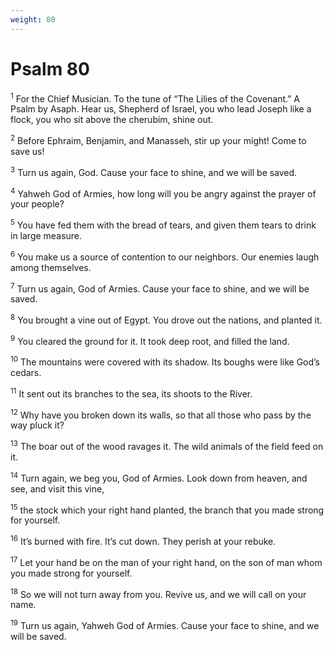 ```yaml
---
weight: 80
---
```


# Psalm 80

<sup>1</sup> For the Chief Musician. To the tune of “The Lilies of the Covenant.” A Psalm by Asaph. Hear us, Shepherd of Israel, you who lead Joseph like a flock, you who sit above the cherubim, shine out. 

<sup>2</sup> Before Ephraim, Benjamin, and Manasseh, stir up your might! Come to save us! 

<sup>3</sup> Turn us again, God. Cause your face to shine, and we will be saved. 

<sup>4</sup> Yahweh God of Armies, how long will you be angry against the prayer of your people? 

<sup>5</sup> You have fed them with the bread of tears, and given them tears to drink in large measure. 

<sup>6</sup> You make us a source of contention to our neighbors. Our enemies laugh among themselves. 

<sup>7</sup> Turn us again, God of Armies. Cause your face to shine, and we will be saved. 

<sup>8</sup> You brought a vine out of Egypt. You drove out the nations, and planted it. 

<sup>9</sup> You cleared the ground for it. It took deep root, and filled the land. 

<sup>10</sup> The mountains were covered with its shadow. Its boughs were like God’s cedars. 

<sup>11</sup> It sent out its branches to the sea, its shoots to the River. 

<sup>12</sup> Why have you broken down its walls, so that all those who pass by the way pluck it? 

<sup>13</sup> The boar out of the wood ravages it. The wild animals of the field feed on it. 

<sup>14</sup> Turn again, we beg you, God of Armies. Look down from heaven, and see, and visit this vine, 

<sup>15</sup> the stock which your right hand planted, the branch that you made strong for yourself. 

<sup>16</sup> It’s burned with fire. It’s cut down. They perish at your rebuke. 

<sup>17</sup> Let your hand be on the man of your right hand, on the son of man whom you made strong for yourself. 

<sup>18</sup> So we will not turn away from you. Revive us, and we will call on your name. 

<sup>19</sup> Turn us again, Yahweh God of Armies. Cause your face to shine, and we will be saved. 


